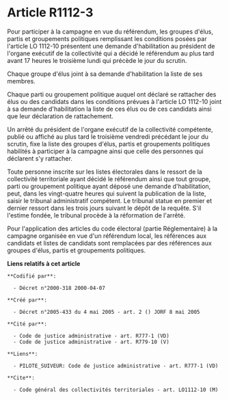 # Article R1112-3

Pour participer à la campagne en vue du référendum, les groupes d'élus, partis et groupements politiques remplissant les
conditions posées par l'article LO 1112-10 présentent une demande d'habilitation au président de l'organe exécutif de la
collectivité qui a décidé le référendum au plus tard avant 17 heures le troisième lundi qui précède le jour du scrutin.

Chaque groupe d'élus joint à sa demande d'habilitation la liste de ses membres.

Chaque parti ou groupement politique auquel ont déclaré se rattacher des élus ou des candidats dans les conditions prévues à
l'article LO 1112-10 joint à sa demande d'habilitation la liste de ces élus ou de ces candidats ainsi que leur déclaration de
rattachement.

Un arrêté du président de l'organe exécutif de la collectivité compétente, publié ou affiché au plus tard le troisième
vendredi précédant le jour du scrutin, fixe la liste des groupes d'élus, partis et groupements politiques habilités à
participer à la campagne ainsi que celle des personnes qui déclarent s'y rattacher.

Toute personne inscrite sur les listes électorales dans le ressort de la collectivité territoriale ayant décidé le référendum
ainsi que tout groupe, parti ou groupement politique ayant déposé une demande d'habilitation, peut, dans les vingt-quatre
heures qui suivent la publication de la liste, saisir le tribunal administratif compétent. Le tribunal statue en premier et
dernier ressort dans les trois jours suivant le dépôt de la requête. S'il l'estime fondée, le tribunal procède à la
réformation de l'arrêté.

Pour l'application des articles du code électoral (partie Réglementaire) à la campagne organisée en vue d'un référendum
local, les références aux candidats et listes de candidats sont remplacées par des références aux groupes d'élus, partis et
groupements politiques.

**Liens relatifs à cet article**

	**Codifié par**:

	  - Décret n°2000-318 2000-04-07

	**Créé par**:

	  - Décret n°2005-433 du 4 mai 2005 - art. 2 () JORF 8 mai 2005

	**Cité par**:

	  - Code de justice administrative - art. R777-1 (VD)
	  - Code de justice administrative - art. R779-10 (V)

	**Liens**:

	  - PILOTE_SUIVEUR: Code de justice administrative - art. R777-1 (VD)

	**Cite**:

	  - Code général des collectivités territoriales - art. LO1112-10 (M)
